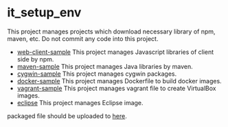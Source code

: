 # it_setup_env
This project manages projects which download necessary library of npm, maven, etc. Do not commit any code into this project.

+ [web-client-sample](web-client-sample/README.md) This project manages Javascript libraries of client side by npm.
+ [maven-sample](maven-sample/README.md)  This project manages Java libraries by maven.
+ [cygwin-sample](cygwin-sample/README.md) This project manages cygwin packages.
+ [docker-sample](docker-sample/README.md) This project manages Dockerfile to build docker images.
+ [vagrant-sample](vagrant-sample/README.md) This project manages vagrant file to create VirtualBox images.
+ [eclipse](../stdenv_eclipse/README.md) This project manages Eclipse image.

packaged file should be uploaded to [here](https://s3-ap-northeast-1.amazonaws.com/stdenv/index.html).
